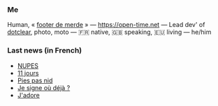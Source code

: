 ### Me

Human, « [footer de merde](https://open-time.net/post/2013/07/17/La-veritable-histoire-du-Footer-de-merde-) » — https://open-time.net — Lead dev' of [dotclear](https://git.dotclear.org/dev/dotclear), photo, moto — 🇫🇷 native, 🇬🇧 speaking, 🇪🇺 living — he/him

### Last news (in French)

<!-- BLOG-POST-LIST:START -->
- [NUPES](https://open-time.net/post/2022/05/03/NUPES)
- [11 jours](https://open-time.net/post/2022/05/02/11-jours)
- [Pies pas nid](https://open-time.net/post/2022/05/01/Pies-pas-nid)
- [Je signe où déjà ?](https://open-time.net/post/2022/04/30/Je-signe-ou-deja)
- [J&#39;adore](https://open-time.net/post/2022/04/29/J-adore)
<!-- BLOG-POST-LIST:END -->
